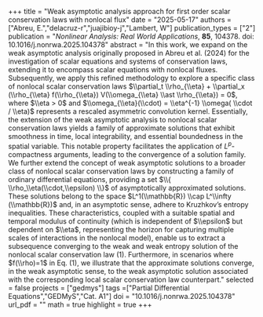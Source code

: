 +++
title = "Weak asymptotic analysis approach for first order scalar conservation laws with nonlocal flux"
date = "2025-05-17"
authors = ["Abreu, E.","delacruz-r","juajibioy-j","Lambert, W"]
publication_types = ["2"]
publication = "*Nonlinear Analysis: Real World Applications*, **85**, 104378. doi: 10.1016/j.nonrwa.2025.104378"
abstract = "In this work, we expand on the weak asymptotic analysis originally proposed in Abreu et al. (2024) for the investigation of scalar equations and systems of conservation laws, extending it to encompass scalar equations with nonlocal fluxes. Subsequently, we apply this refined methodology to explore a specific class of nonlocal scalar conservation laws $\\partial_t \\rho_{\\eta} + \\partial_x (\\rho_{\\eta} f(\\rho_{\\eta}) V(\\omega_{\\eta} \\ast \\rho_{\\eta}) = 0$, where $\\eta > 0$ and $\\omega_{\\eta}(\\cdot) = \\eta^{-1} \\omega( \\cdot / \\eta)$ represents a rescaled asymmetric convolution kernel. Essentially, the extension of the weak asymptotic analysis to nonlocal scalar conservation laws yields a family of approximate solutions that exhibit smoothness in time, local integrability, and essential boundedness in the spatial variable. This notable property facilitates the application of $L^p$-compactness arguments, leading to the convergence of a solution family. We further extend the concept of weak asymptotic solutions to a broader class of nonlocal scalar conservation laws by constructing a family of ordinary differential equations, providing a set $\\{ \\rho_\\eta(\\cdot,\\epsilon) \\}$ of asymptotically approximated solutions. These solutions belong to the space $L^1(\\mathbb{R}) \\cap L^\\infty (\\mathbb{R})$ and, in an asymptotic sense, adhere to Kruzhkov’s entropy inequalities. These characteristics, coupled with a suitable spatial and temporal modulus of continuity (which is independent of $\\epsilon$ but dependent on $\\eta$, representing the horizon for capturing multiple scales of interactions in the nonlocal model), enable us to extract a subsequence converging to the weak and weak entropy solution of the nonlocal scalar conservation law (1). Furthermore, in scenarios where $f(\\rho)=1$ in Eq. (1), we illustrate that the approximate solutions converge, in the weak asymptotic sense, to the weak asymptotic solution associated with the corresponding local scalar conservation law counterpart."
selected = false
projects = ["gedmys"]
tags =["Partial Differential Equations","GEDMyS","Cat. A1"]
doi = "10.1016/j.nonrwa.2025.104378"
url_pdf = ""
math = true
highlight = true
+++

